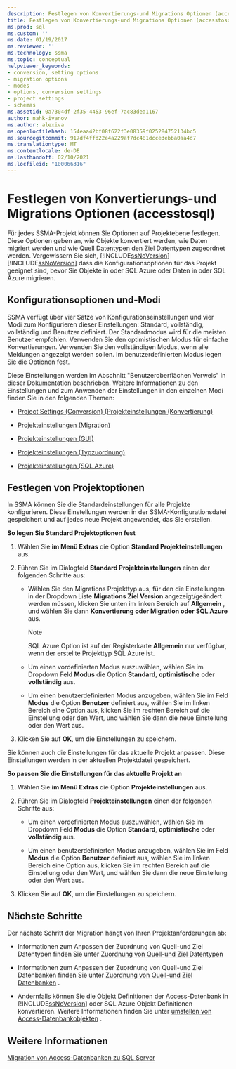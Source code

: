 ```yaml
---
description: Festlegen von Konvertierungs-und Migrations Optionen (accesstosql)
title: Festlegen von Konvertierungs-und Migrations Optionen (accesstosql) | Microsoft-Dokumentation
ms.prod: sql
ms.custom: ''
ms.date: 01/19/2017
ms.reviewer: ''
ms.technology: ssma
ms.topic: conceptual
helpviewer_keywords:
- conversion, setting options
- migration options
- modes
- options, conversion settings
- project settings
- schemas
ms.assetid: 0a7304df-2f35-4453-96ef-7ac83dea1167
author: nahk-ivanov
ms.author: alexiva
ms.openlocfilehash: 154eaa42bf08f622f3e08359f025284752134bc5
ms.sourcegitcommit: 917df4ffd22e4a229af7dc481dcce3ebba0aa4d7
ms.translationtype: MT
ms.contentlocale: de-DE
ms.lasthandoff: 02/10/2021
ms.locfileid: "100066316"
---
```

# <a name="setting-conversion-and-migration-options-accesstosql"></a>Festlegen von Konvertierungs-und Migrations Optionen (accesstosql)
Für jedes SSMA-Projekt können Sie Optionen auf Projektebene festlegen. Diese Optionen geben an, wie Objekte konvertiert werden, wie Daten migriert werden und wie Quell Datentypen den Ziel Datentypen zugeordnet werden. Vergewissern Sie sich, [!INCLUDE[ssNoVersion](../../includes/ssnoversion-md.md)] [!INCLUDE[ssNoVersion](../../includes/ssnoversion-md.md)] dass die Konfigurationsoptionen für das Projekt geeignet sind, bevor Sie Objekte in oder SQL Azure oder Daten in oder SQL Azure migrieren.  
  
## <a name="configuration-options-and-modes"></a>Konfigurationsoptionen und-Modi  
SSMA verfügt über vier Sätze von Konfigurationseinstellungen und vier Modi zum Konfigurieren dieser Einstellungen: Standard, vollständig, vollständig und Benutzer definiert. Der Standardmodus wird für die meisten Benutzer empfohlen. Verwenden Sie den optimistischen Modus für einfache Konvertierungen. Verwenden Sie den vollständigen Modus, wenn alle Meldungen angezeigt werden sollen. Im benutzerdefinierten Modus legen Sie die Optionen fest.  
  
Diese Einstellungen werden im Abschnitt "Benutzeroberflächen Verweis" in dieser Dokumentation beschrieben. Weitere Informationen zu den Einstellungen und zum Anwenden der Einstellungen in den einzelnen Modi finden Sie in den folgenden Themen:  
  
-   [Project Settings (Conversion) (Projekteinstellungen (Konvertierung)](./project-settings-conversion-accesstosql.md)  
  
-   [Projekteinstellungen (Migration)](./project-settings-migration-accesstosql.md)  
  
-   [Projekteinstellungen (GUI)](../sybase/project-settings-gui-sybasetosql.md)  
  
-   [Projekteinstellungen (Typzuordnung)](./project-settings-type-mapping-accesstosql.md)  
  
-   [Projekteinstellungen (SQL Azure)](./project-settings-azure-sql-db-accesstosql.md)  
  
## <a name="setting-project-options"></a>Festlegen von Projektoptionen  
In SSMA können Sie die Standardeinstellungen für alle Projekte konfigurieren. Diese Einstellungen werden in der SSMA-Konfigurationsdatei gespeichert und auf jedes neue Projekt angewendet, das Sie erstellen.  
  
**So legen Sie Standard Projektoptionen fest**  
  
1.  Wählen Sie **im Menü Extras** die Option **Standard Projekteinstellungen** aus.  
  
2.  Führen Sie im Dialogfeld **Standard Projekteinstellungen** einen der folgenden Schritte aus:  
  
    -   Wählen Sie den Migrations Projekttyp aus, für den die Einstellungen in der Dropdown Liste **Migrations Ziel Version** angezeigt/geändert werden müssen, klicken Sie unten im linken Bereich auf **Allgemein** , und wählen Sie dann **Konvertierung oder Migration oder SQL Azure** aus.  
  
        > [!NOTE]  
        > SQL Azure Option ist auf der Registerkarte **Allgemein** nur verfügbar, wenn der erstellte Projekttyp SQL Azure ist.  
  
    -   Um einen vordefinierten Modus auszuwählen, wählen Sie im Dropdown Feld **Modus** die Option **Standard**, **optimistische** oder **vollständig** aus.  
  
    -   Um einen benutzerdefinierten Modus anzugeben, wählen Sie im Feld **Modus** die Option **Benutzer** definiert aus, wählen Sie im linken Bereich eine Option aus, klicken Sie im rechten Bereich auf die Einstellung oder den Wert, und wählen Sie dann die neue Einstellung oder den Wert aus.  
  
3.  Klicken Sie auf **OK**, um die Einstellungen zu speichern.  
  
Sie können auch die Einstellungen für das aktuelle Projekt anpassen. Diese Einstellungen werden in der aktuellen Projektdatei gespeichert.  
  
**So passen Sie die Einstellungen für das aktuelle Projekt an**  
  
1.  Wählen Sie **im Menü Extras** die Option **Projekteinstellungen** aus.  
  
2.  Führen Sie im Dialogfeld **Projekteinstellungen** einen der folgenden Schritte aus:  
  
    -   Um einen vordefinierten Modus auszuwählen, wählen Sie im Dropdown Feld **Modus** die Option **Standard**, **optimistische** oder **vollständig** aus.  
  
    -   Um einen benutzerdefinierten Modus anzugeben, wählen Sie im Feld **Modus** die Option **Benutzer** definiert aus, wählen Sie im linken Bereich eine Option aus, klicken Sie im rechten Bereich auf die Einstellung oder den Wert, und wählen Sie dann die neue Einstellung oder den Wert aus.  
  
3.  Klicken Sie auf **OK**, um die Einstellungen zu speichern.  
  
## <a name="next-steps"></a>Nächste Schritte  
Der nächste Schritt der Migration hängt von Ihren Projektanforderungen ab:  
  
-   Informationen zum Anpassen der Zuordnung von Quell-und Ziel Datentypen finden Sie unter [Zuordnung von Quell-und Ziel Datentypen](mapping-source-and-target-data-types-accesstosql.md)  
  
-   Informationen zum Anpassen der Zuordnung von Quell-und Ziel Datenbanken finden Sie unter [Zuordnung von Quell-und Ziel Datenbanken](mapping-source-and-target-databases-accesstosql.md) .  
  
-   Andernfalls können Sie die Objekt Definitionen der Access-Datenbank in [!INCLUDE[ssNoVersion](../../includes/ssnoversion-md.md)] oder SQL Azure Objekt Definitionen konvertieren. Weitere Informationen finden Sie unter [umstellen von Access-Datenbankobjekten](converting-access-database-objects-accesstosql.md) .  
  
## <a name="see-also"></a>Weitere Informationen  
[Migration von Access-Datenbanken zu SQL Server](migrating-access-databases-to-sql-server-azure-sql-db-accesstosql.md)  
